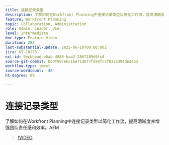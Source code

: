 ```yaml
---
title: 连接记录类型
description: 了解如何在Workfront Planning中连接记录类型以简化工作流，提高清晰度并增强团队责任感和效率。​AEM
feature: Workfront Planning
topic: Collaboration, Administration
role: Admin, Leader, User
level: Intermediate
doc-type: Feature Video
duration: 288
last-substantial-update: 2025-06-10T00:00:00Z
jira: KT-18273
exl-id: 9ecbbead-e6ab-4888-baa2-2867189d9fc8
source-git-commit: bbdf99c6bc1be714077fd94fc3f8325394de36b3
workflow-type: tm+mt
source-wordcount: '48'
ht-degree: 0%

---
```


# 连接记录类型

了解如何在Workfront Planning中连接记录类型以简化工作流，提高清晰度并增强团队责任感和效率。&#x200B;AEM

>[!VIDEO](https://video.tv.adobe.com/v/3463808/?learn=on&enablevpops=1&captions=chi_hans)
